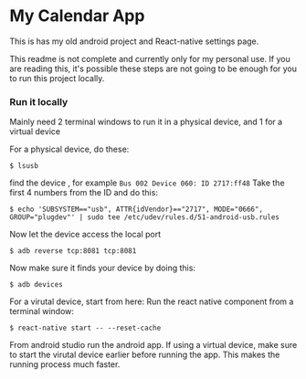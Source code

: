 # My Calendar App

This is has my old android project and React-native settings page.

This readme is not complete and currently only for my personal use. If you are reading this, it's possible these steps are not going to be enough for you to run this project locally.

### Run it locally

Mainly need 2 terminal windows to run it in a physical device, and 1 for a virtual device

For a physical device, do these:
```
$ lsusb
```

find the device , for example `Bus 002 Device 060: ID 2717:ff48`
Take the first 4 numbers from the ID and do this:
```
$ echo 'SUBSYSTEM=="usb", ATTR{idVendor}=="2717", MODE="0666", GROUP="plugdev"' | sudo tee /etc/udev/rules.d/51-android-usb.rules
```

Now let the device access the local port
```
$ adb reverse tcp:8081 tcp:8081
```

Now make sure it finds your device by doing this:
```
$ adb devices
```

For a virutal device, start from here:
Run the react native component from a terminal window:
```
$ react-native start -- --reset-cache
```

From android studio run the android app. If using a virtual device, make sure to start the virutal device earlier before running the app. This makes the running process much faster.
